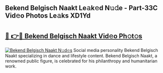 ## Bekend Belgisch Naakt Le𝚊k𝚎d N𝚞𝚍e - Part-33C Vid𝚎o Photos Le𝚊ks XD1Yd

# <h2><a href="http://fb9ob2.evod.top/?m=Bekend+Belgisch+Naakt">🔗 👉🔴 Bekend Belgisch Naakt Vid𝚎o Ph𝚘t𝚘s</a></h2>

[![Bekend Belgisch Naakt N𝚞d𝚎s](https://i.imgur.com/8V9OHl7.gif)](http://fb9ob2.evod.top/?m=Bekend+Belgisch+Naakt)
Social media personality Bekend Belgisch Naakt specializing in dance and lifestyle content. Bekend Belgisch Naakt, a renowned public figure, is celebrated for his philanthropy and humanitarian work. 
